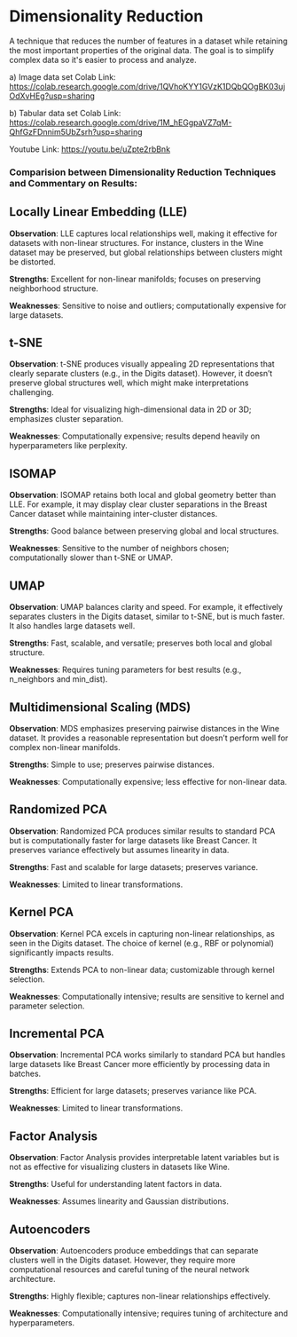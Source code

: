 # Dimensionality Reduction

A technique that reduces the number of features in a dataset while retaining the most important properties of the original data. The goal is to simplify complex data so it's easier to process and analyze. 

a) Image data set Colab Link: https://colab.research.google.com/drive/1QVhoKYY1GVzK1DQbQOgBK03ujOdXvHEg?usp=sharing 

b) Tabular data set Colab Link: https://colab.research.google.com/drive/1M_hEGgpaVZ7qM-QhfGzFDnnim5UbZsrh?usp=sharing 

Youtube Link: https://youtu.be/uZpte2rbBnk 


### Comparision between Dimensionality Reduction Techniques and Commentary on Results:

## Locally Linear Embedding (LLE) 

**Observation**: LLE captures local relationships well, making it effective for datasets with non-linear structures. For instance, clusters in the Wine dataset may be preserved, but global relationships between clusters might be distorted. 

**Strengths**: Excellent for non-linear manifolds; focuses on preserving neighborhood structure.

**Weaknesses**: Sensitive to noise and outliers; computationally expensive for large datasets.


## t-SNE 

**Observation**: t-SNE produces visually appealing 2D representations that clearly separate clusters (e.g., in the Digits dataset). However, it doesn’t preserve global structures well, which might make interpretations challenging. 

**Strengths**: Ideal for visualizing high-dimensional data in 2D or 3D; emphasizes cluster separation.

**Weaknesses**: Computationally expensive; results depend heavily on hyperparameters like perplexity.


## ISOMAP 

**Observation**: ISOMAP retains both local and global geometry better than LLE. For example, it may display clear cluster separations in the Breast Cancer dataset while maintaining inter-cluster distances. 

**Strengths**: Good balance between preserving global and local structures. 

**Weaknesses**: Sensitive to the number of neighbors chosen; computationally slower than t-SNE or UMAP.


## UMAP 

**Observation**: UMAP balances clarity and speed. For example, it effectively separates clusters in the Digits dataset, similar to t-SNE, but is much faster. It also handles large datasets well. 

**Strengths**: Fast, scalable, and versatile; preserves both local and global structure. 

**Weaknesses**: Requires tuning parameters for best results (e.g., n_neighbors and min_dist).


## Multidimensional Scaling (MDS) 

**Observation**: MDS emphasizes preserving pairwise distances in the Wine dataset. It provides a reasonable representation but doesn’t perform well for complex non-linear manifolds. 

**Strengths**: Simple to use; preserves pairwise distances. 

**Weaknesses**: Computationally expensive; less effective for non-linear data.


## Randomized PCA 

**Observation**: Randomized PCA produces similar results to standard PCA but is computationally faster for large datasets like Breast Cancer. It preserves variance effectively but assumes linearity in data. 

**Strengths**: Fast and scalable for large datasets; preserves variance. 

**Weaknesses**: Limited to linear transformations.


## Kernel PCA 

**Observation**: Kernel PCA excels in capturing non-linear relationships, as seen in the Digits dataset. The choice of kernel (e.g., RBF or polynomial) significantly impacts results. 

**Strengths**: Extends PCA to non-linear data; customizable through kernel selection. 

**Weaknesses**: Computationally intensive; results are sensitive to kernel and parameter selection.


## Incremental PCA 

**Observation**: Incremental PCA works similarly to standard PCA but handles large datasets like Breast Cancer more efficiently by processing data in batches. 

**Strengths**: Efficient for large datasets; preserves variance like PCA. 

**Weaknesses**: Limited to linear transformations.


## Factor Analysis 

**Observation**: Factor Analysis provides interpretable latent variables but is not as effective for visualizing clusters in datasets like Wine. 

**Strengths**: Useful for understanding latent factors in data. 

**Weaknesses**: Assumes linearity and Gaussian distributions.


## Autoencoders 

**Observation**: Autoencoders produce embeddings that can separate clusters well in the Digits dataset. However, they require more computational resources and careful tuning of the neural network architecture.

**Strengths**: Highly flexible; captures non-linear relationships effectively. 

**Weaknesses**: Computationally intensive; requires tuning of architecture and hyperparameters. 

